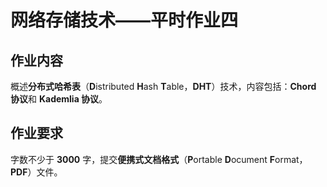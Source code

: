 # 网络存储技术——平时作业四

## 作业内容

概述**分布式哈希表**（**D**istributed **H**ash **T**able，**DHT**）技术，内容包括：**Chord 协议**和 **Kademlia 协议**。

## 作业要求

字数不少于 **3000** 字，提交**便携式文档格式**（**P**ortable **D**ocument **F**ormat，**PDF**）文件。
